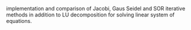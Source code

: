 implementation and comparison of Jacobi, Gaus Seidel and SOR iterative methods in addition to LU decomposition for solving linear system of equations.
